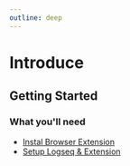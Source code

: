 ```yaml
---
outline: deep
---
```

# Introduce

## Getting Started

### What you'll need

- [Instal Browser Extension](/doc/install)
- [Setup Logseq & Extension](/doc/setup)
